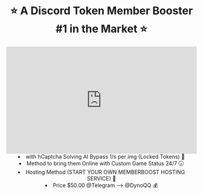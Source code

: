 
<br/>
<div align="center">
  


#  ⭐ A Discord Token Member Booster #1 in the Market ⭐
<div style="width:100%;height:0px;position:relative;padding-bottom:56.250%;"><iframe src="https://streamable.com/e/5e4k2f" frameborder="0" width="100%" height="100%" allowfullscreen style="width:100%;height:100%;position:absolute;left:0px;top:0px;overflow:hidden;"></iframe></div>


  <li>
  with hCaptcha Solving AI Bypass 1/s per img (Locked Tokens) 🤖
  <li>
  Method to bring them Online with Custom Game Status 24/7 🕢
  <li>
  Hosting Method (START YOUR OWN MEMBERBOOST HOSTING SERVICE) 🔌
 <li>
  Price $50.00 @Telegram --> @DynoQQ 💰
</div>
